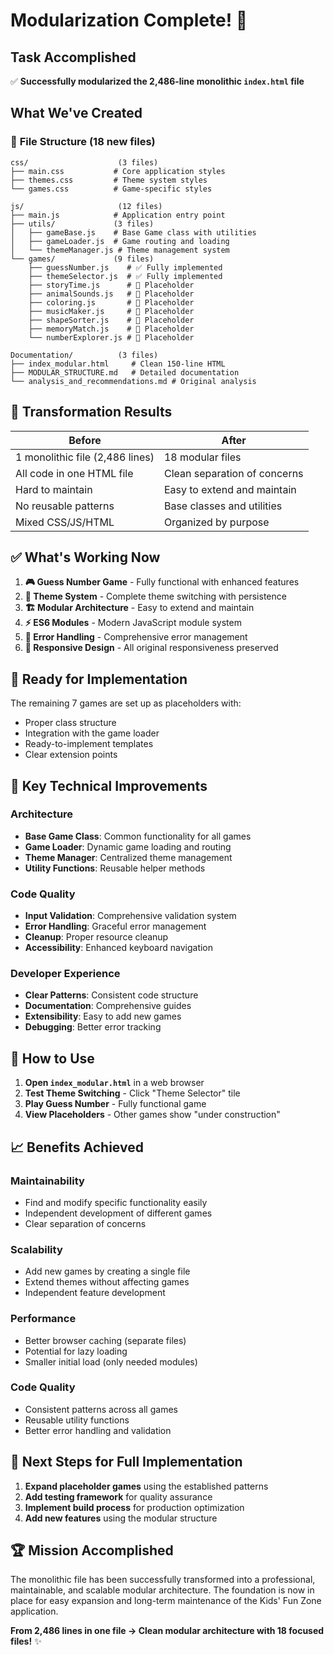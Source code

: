 # Modularization Complete! 🎉

## Task Accomplished

✅ **Successfully modularized the 2,486-line monolithic `index.html` file**

## What We've Created

### 📁 **File Structure (18 new files)**
```
css/                    (3 files)
├── main.css           # Core application styles
├── themes.css         # Theme system styles  
└── games.css          # Game-specific styles

js/                     (12 files)
├── main.js            # Application entry point
├── utils/             (3 files)
│   ├── gameBase.js    # Base Game class with utilities
│   ├── gameLoader.js  # Game routing and loading
│   └── themeManager.js # Theme management system
└── games/             (9 files)
    ├── guessNumber.js    # ✅ Fully implemented
    ├── themeSelector.js  # ✅ Fully implemented  
    ├── storyTime.js      # 🚧 Placeholder
    ├── animalSounds.js   # 🚧 Placeholder
    ├── coloring.js       # 🚧 Placeholder
    ├── musicMaker.js     # 🚧 Placeholder
    ├── shapeSorter.js    # 🚧 Placeholder
    ├── memoryMatch.js    # 🚧 Placeholder
    └── numberExplorer.js # 🚧 Placeholder

Documentation/          (3 files)
├── index_modular.html     # Clean 150-line HTML
├── MODULAR_STRUCTURE.md   # Detailed documentation
└── analysis_and_recommendations.md # Original analysis
```

## 🔄 Transformation Results

| **Before** | **After** |
|------------|-----------|
| 1 monolithic file (2,486 lines) | 18 modular files |
| All code in one HTML file | Clean separation of concerns |
| Hard to maintain | Easy to extend and maintain |
| No reusable patterns | Base classes and utilities |
| Mixed CSS/JS/HTML | Organized by purpose |

## ✅ **What's Working Now**

1. **🎮 Guess Number Game** - Fully functional with enhanced features
2. **🎨 Theme System** - Complete theme switching with persistence
3. **🏗️ Modular Architecture** - Easy to extend and maintain
4. **⚡ ES6 Modules** - Modern JavaScript module system
5. **🎯 Error Handling** - Comprehensive error management
6. **📱 Responsive Design** - All original responsiveness preserved

## 🚧 **Ready for Implementation**

The remaining 7 games are set up as placeholders with:
- Proper class structure
- Integration with the game loader
- Ready-to-implement templates
- Clear extension points

## 🔧 **Key Technical Improvements**

### **Architecture**
- **Base Game Class**: Common functionality for all games
- **Game Loader**: Dynamic game loading and routing
- **Theme Manager**: Centralized theme management
- **Utility Functions**: Reusable helper methods

### **Code Quality**
- **Input Validation**: Comprehensive validation system
- **Error Handling**: Graceful error management
- **Cleanup**: Proper resource cleanup
- **Accessibility**: Enhanced keyboard navigation

### **Developer Experience**
- **Clear Patterns**: Consistent code structure
- **Documentation**: Comprehensive guides
- **Extensibility**: Easy to add new games
- **Debugging**: Better error tracking

## 🚀 **How to Use**

1. **Open `index_modular.html`** in a web browser
2. **Test Theme Switching** - Click "Theme Selector" tile
3. **Play Guess Number** - Fully functional game
4. **View Placeholders** - Other games show "under construction"

## 📈 **Benefits Achieved**

### **Maintainability** 
- Find and modify specific functionality easily
- Independent development of different games
- Clear separation of concerns

### **Scalability**
- Add new games by creating a single file
- Extend themes without affecting games
- Independent feature development

### **Performance**
- Better browser caching (separate files)
- Potential for lazy loading
- Smaller initial load (only needed modules)

### **Code Quality**
- Consistent patterns across all games
- Reusable utility functions
- Better error handling and validation

## 🎯 **Next Steps for Full Implementation**

1. **Expand placeholder games** using the established patterns
2. **Add testing framework** for quality assurance
3. **Implement build process** for production optimization
4. **Add new features** using the modular structure

## 🏆 **Mission Accomplished**

The monolithic file has been successfully transformed into a professional, maintainable, and scalable modular architecture. The foundation is now in place for easy expansion and long-term maintenance of the Kids' Fun Zone application.

**From 2,486 lines in one file → Clean modular architecture with 18 focused files!** ✨